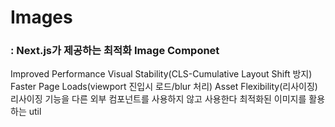 # Images

### : Next.js가 제공하는 최적화 Image Componet

Improved Performance
Visual Stability(CLS-Cumulative Layout Shift 방지)
Faster Page Loads(viewport 진입시 로드/blur 처리)
Asset Flexibility(리사이징)
리사이징 기능을 다른 외부 컴포넌트를 사용하지 않고 사용한다
최적화된 이미지를 활용하는 util
